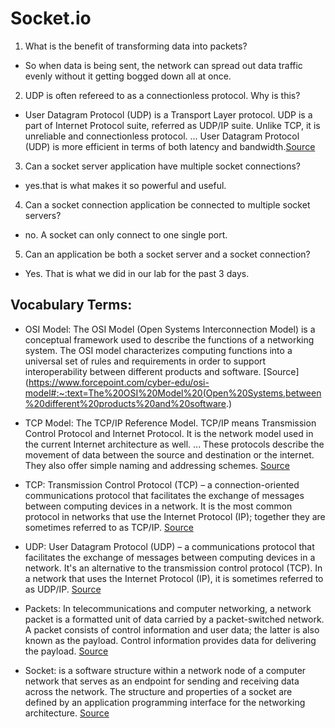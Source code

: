 # Socket.io

1. What is the benefit of transforming data into packets?
- So when data is being sent, the network can spread out data traffic evenly without it getting bogged down all at once. 

2. UDP is often refereed to as a connectionless protocol. Why is this?
- User Datagram Protocol (UDP) is a Transport Layer protocol. UDP is a part of Internet Protocol suite, referred as UDP/IP suite. Unlike TCP, it is unreliable and connectionless protocol. ... User Datagram Protocol (UDP) is more efficient in terms of both latency and bandwidth.[Source](https://www.geeksforgeeks.org/user-datagram-protocol-udp/#:~:text=User%20Datagram%20Protocol%20(UDP)%20is,is%20unreliable%20and%20connectionless%20protocol.&text=User%20Datagram%20Protocol%20(UDP)%20is%20more%20efficient%20in%20terms,of%20both%20latency%20and%20bandwidth.)

3. Can a socket server application have multiple socket connections?
- yes.that is what makes it so powerful and useful. 

4. Can a socket connection application be connected to multiple socket servers?
- no. A socket can only connect to one single port.

5. Can an application be both a socket server and a socket connection?
- Yes. That is what we did in our lab for the past 3 days.

## Vocabulary Terms:

- OSI Model: The OSI Model (Open Systems Interconnection Model) is a conceptual framework used to describe the functions of a networking system. The OSI model characterizes computing functions into a universal set of rules and requirements in order to support interoperability between different products and software.
[Source](https://www.forcepoint.com/cyber-edu/osi-model#:~:text=The%20OSI%20Model%20(Open%20Systems,between%20different%20products%20and%20software.)

- TCP Model: The TCP/IP Reference Model. TCP/IP means Transmission Control Protocol and Internet Protocol. It is the network model used in the current Internet architecture as well. ... These protocols describe the movement of data between the source and destination or the internet. They also offer simple naming and addressing schemes.
[Source](https://www.studytonight.com/computer-networks/tcp-ip-reference-model#:~:text=Key%20Terms-,The%20TCP%2FIP%20Reference%20Model,current%20Internet%20architecture%20as%20well.&text=These%20protocols%20describe%20the%20movement,simple%20naming%20and%20addressing%20schemes.)

- TCP: Transmission Control Protocol (TCP) – a connection-oriented communications protocol that facilitates the exchange of messages between computing devices in a network. It is the most common protocol in networks that use the Internet Protocol (IP); together they are sometimes referred to as TCP/IP. [Source](https://www.sdxcentral.com/resources/glossary/transmission-control-protocol-tcp/#:~:text=Transmission%20Control%20Protocol%20(TCP)%20%E2%80%93,referred%20to%20as%20TCP%2FIP.)

- UDP: User Datagram Protocol (UDP) – a communications protocol that facilitates the exchange of messages between computing devices in a network. It's an alternative to the transmission control protocol (TCP). In a network that uses the Internet Protocol (IP), it is sometimes referred to as UDP/IP. [Source](https://www.sdxcentral.com/resources/glossary/user-datagram-protocol-udp/#:~:text=User%20Datagram%20Protocol%20(UDP)%20%E2%80%93,referred%20to%20as%20UDP%2FIP.)

- Packets: In telecommunications and computer networking, a network packet is a formatted unit of data carried by a packet-switched network. A packet consists of control information and user data; the latter is also known as the payload. Control information provides data for delivering the payload. [Source](https://en.wikipedia.org/wiki/Network_packet)

- Socket: is a software structure within a network node of a computer network that serves as an endpoint for sending and receiving data across the network. The structure and properties of a socket are defined by an application programming interface for the networking architecture. [Source](https://en.wikipedia.org/wiki/Network_socket)
